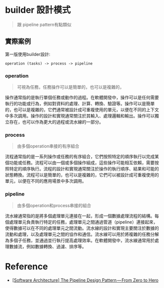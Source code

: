 # builder 設計模式
> 跟 pipeline pattern有點類似

## 實際案例

第一版使用builder設計:
```
operation (tasks) -> process -> pipeline
```

### operation

> 可視為任務，任務操作可以是簡單的，也可以是複雜的，

操作通常指的是執行單個任務或動作的過程。在軟體開發中，操作可以是任何需要執行的功能或行為，例如對資料的處理、計算、轉換、驗證等。操作可以是簡單的，也可以是複雜的，它們通常被設計成可重複使用的單元，以便在不同的上下文中多次調用。操作的設計和實現通常關注於其輸入、處理邏輯和輸出。操作可以獨立存在，也可以作為更大的過程或流水線的一部分。

### process

> 由多個operation串接的有序組合

流程通常指的是一系列操作或任務的有序組合，它們按照特定的順序執行以完成某個功能或任務。流程可以由一個或多個操作組成，這些操作可能相互依賴，需要按照特定的順序執行。流程的設計和實現通常關注於操作的執行順序、結果和可能的狀態轉換。流程可以是簡單的，也可以是複雜的，它們可以被設計成可重複使用的單元，以便在不同的應用場景中多次調用。

### pipeline

> 由多個operation和process串接的組合

流水線通常指的是將多個處理單元連接在一起，形成一個數據處理流程的結構。每個處理單元負責執行特定的任務，處理單元之間通過管道（pipeline）連接起來，使得數據可以在不同的處理單元之間流動。流水線的設計和實現主要關注於數據的流動和處理，以及處理單元之間的協作和通信。流水線可以用於將複雜的任務分解為多個子任務，並通過並行執行提高處理效率。在軟體開發中，流水線通常用於處理數據流，例如數據轉換、過濾、排序等。



# Reference
- [[Software Architecture] The Pipeline Design Pattern — From Zero to Hero](https://scribe.rip/@bonnotguillaume/software-architecture-the-pipeline-design-pattern-from-zero-to-hero-b5c43d8a4e60)